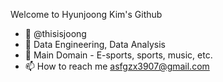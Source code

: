 Welcome to Hyunjoong Kim's Github

- 👋 @thisisjoong
- 👀 Data Engineering, Data Analysis
- 🌱 Main Domain - E-sports, sports, music, etc.
- 📫 How to reach me asfgzx3907@gmail.com

<!---
thisisjoong/thisisjoong is a ✨ special ✨ repository because its `README.md` (this file) appears on your GitHub profile.
You can click the Preview link to take a look at your changes.
--->
